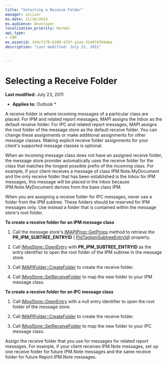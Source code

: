 ```yaml
---
title: "Selecting a Receive Folder"
manager: soliver
ms.date: 11/16/2014
ms.audience: Developer
localization_priority: Normal
api_type:
- COM
ms.assetid: 144c7179-b390-479f-a2aa-324974f04eba
description: "Last modified: July 23, 2011"
 
 
---
```


# Selecting a Receive Folder

 **Last modified:** July 23, 2011 
  
 * **Applies to:** Outlook * 
  
A receive folder is where incoming messages of a particular class are placed. For IPM and related report messages, MAPI assigns the Inbox as the default receive folder. For IPC and related report messages, MAPI assigns the root folder of the message store as the default receive folder. You can change these assignments or make additional assignments for other message classes. Making explicit receive folder assignments for your client's supported message classes is optional.
  
When an incoming message class does not have an assigned receive folder, the message store provider automatically uses the receive folder for the class that matches the longest possible prefix of the incoming class. For example, if your client receives a message of class IPM.Note.MyDocument and the only receive folder that has been established is the Inbox for IPM messages, this message will be placed in the Inbox because IPM.Note.MyDocument derives from the base class IPM.
  
When you are assigning a receive folder for IPC messages, never use a folder from the IPM subtree. These folders should be reserved for IPM messages only. Use instead a folder that is contained within the message store's root folder. 
  
 **To create a receive folder for an IPM message class**
  
1. Call the message store's [IMAPIProp::GetProps](imapiprop-getprops.md) method to retrieve the **PR_IPM_SUBTREE_ENTRYID** ( [PidTagIpmSubtreeEntryId](pidtagipmsubtreeentryid-canonical-property.md)) property. 
    
2. Call [IMsgStore::OpenEntry](imsgstore-openentry.md) with **PR_IPM_SUBTREE_ENTRYID** as the entry identifier to open the root folder of the IPM subtree in the message store. 
    
3. Call [IMAPIFolder::CreateFolder](imapifolder-createfolder.md) to create the receive folder. 
    
4. Call [IMsgStore::SetReceiveFolder](imsgstore-setreceivefolder.md) to map the new folder to your IPM message class. 
    
 **To create a receive folder for an IPC message class**
  
1. Call [IMsgStore::OpenEntry](imsgstore-openentry.md) with a null entry identifier to open the root folder of the message store. 
    
2. Call [IMAPIFolder::CreateFolder](imapifolder-createfolder.md) to create the receive folder. 
    
3. Call [IMsgStore::SetReceiveFolder](imsgstore-setreceivefolder.md) to map the new folder to your IPC message class. 
    
Assign the receive folder that you use for messages for related report messages. For example, if your client receives IPM.Note messages, set up one receive folder for future IPM.Note messages and the same receive folder for future Report.IPM.Note messages.
  


